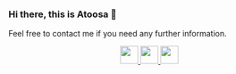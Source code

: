 ### Hi there, this is Atoosa 👋
Feel free to contact me if you need any further information.

<!--
**atoosachegini/atoosachegini** is a ✨ _special_ ✨ repository because its `README.md` (this file) appears on your GitHub profile.

Here are some ideas to get you started:

- 🔭 I’m currently working on ...
- 🌱 I’m currently learning ...
- 👯 I’m looking to collaborate on ...
- 🤔 I’m looking for help with ...
- 💬 Ask me about ...
- 📫 How to reach me: ...
- 😄 Pronouns: ...
- ⚡ Fun fact: ...
-->
<div align="center">
         <a href="https://www.linkedin.com/in/atoosa-chegini-6713741a3/">
            <img src="https://img.icons8.com/color/50/000000/linkedin.png" width=32/>
        <a href="https://atoosachegini.github.io/">
            <img src="https://img.icons8.com/fluency/50/000000/resume-website.png" width=32/>
        <a href="atoosachegini1379@gmail.com">
            <img src="https://img.icons8.com/fluency/50/000000/gmail.png" width=32/>
        </a>
</div>
